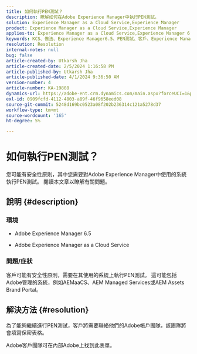 ```yaml
---
title: 如何執行PEN測試？
description: 瞭解如何在Adobe Experience Manager中執行PEN測試。
solution: Experience Manager as a Cloud Service,Experience Manager
product: Experience Manager as a Cloud Service,Experience Manager
applies-to: Experience Manager as a Cloud Service,Experience Manager 6.5
keywords: KCS、做法、Experience Manager6.5、PEN測試、客戶、Experience Manager雲端服務、AEM
resolution: Resolution
internal-notes: null
bug: false
article-created-by: Utkarsh Jha
article-created-date: 2/5/2024 1:16:58 PM
article-published-by: Utkarsh Jha
article-published-date: 4/1/2024 9:36:50 AM
version-number: 4
article-number: KA-19808
dynamics-url: https://adobe-ent.crm.dynamics.com/main.aspx?forceUCI=1&pagetype=entityrecord&etn=knowledgearticle&id=a150aed5-28c4-ee11-9079-6045bd006b25
exl-id: 0909fcfd-4112-4803-a89f-46f9658eed08
source-git-commit: 5248d169bc0523a08f202b236314c121a5278d37
workflow-type: tm+mt
source-wordcount: '165'
ht-degree: 5%

---
```


# 如何執行PEN測試？


您可能有安全性原則，其中您需要對Adobe Experience Manager中使用的系統執行PEN測試。 閱讀本文章以瞭解有關問題。

## 說明 {#description}


### <b>環境</b>

- Adobe Experience Manager 6.5


- Adobe Experience Manager as a Cloud Service




### <b>問題/症狀</b>

客戶可能有安全性原則，需要在其使用的系統上執行PEN測試。 這可能包括Adobe管理的系統，例如AEMaaCS、AEM Managed Services或AEM Assets Brand Portal。


## 解決方法 {#resolution}


為了能夠繼續進行PEN測試，客戶將需要聯絡他們的Adobe帳戶團隊，該團隊將會填寫保密表格。

Adobe客戶團隊可在內部Adobe上找到此表單。
